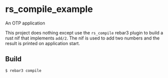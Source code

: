 rs_compile_example
=====

An OTP application

This project does nothing except use the `rs_compile` rebar3 plugin to build a rust nif that implements `add/2`. The nif is used to add two numbers and the result is printed on application start.

Build
-----

    $ rebar3 compile
